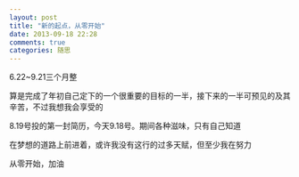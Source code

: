 ```yaml
---
layout: post
title: "新的起点，从零开始"
date: 2013-09-18 22:28
comments: true
categories: 随思
---
```

6.22~9.21三个月整

算是完成了年初自己定下的一个很重要的目标的一半，接下来的一半可预见的及其辛苦，不过我想我会享受的

8.19号投的第一封简历，今天9.18号。期间各种滋味，只有自己知道

在梦想的道路上前进着，或许我没有这行的过多天赋，但至少我在努力

从零开始，加油
